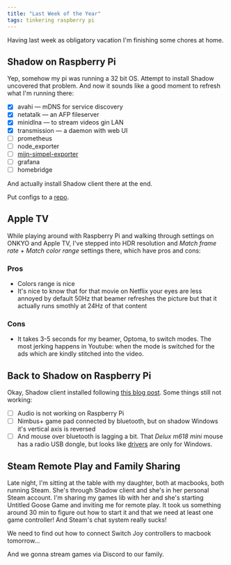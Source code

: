 ```yaml
---
title: "Last Week of the Year"
tags: tinkering raspberry pi 
---
```


Having last week as obligatory vacation I'm finishing some chores at home.

## Shadow on Raspberry Pi

Yep, somehow my pi was running a 32 bit OS. Attempt to install Shadow uncovered
that problem. And now it sounds like a good moment to refresh what I'm running
there:

- [x] avahi — mDNS for service discovery
- [x] netatalk — an AFP fileserver
- [x] minidlna — to stream videos gin LAN
- [x] transmission — a daemon with web UI
- [ ] prometheus
- [ ] node_exporter
- [ ] [mijn-simpel-exporter](https://github.com/aleksandr-vin/mijn-simpel-exporter)
- [ ] grafana
- [ ] homebridge

And actually install Shadow client there at the end.

Put configs to a [repo](https://github.com/xvygyjau/capibara).

## Apple TV

While playing around with Raspberry Pi and walking through settings on ONKYO and Apple TV, I've stepped
into HDR resolution and *Match frame rate* + *Match color range* settings there, which have pros and cons:

### Pros

- Colors range is nice
- It's nice to know that for that movie on Netflix your eyes are less annoyed by default 50Hz
  that beamer refreshes the picture but that it actually runs smothly at 24Hz of that content

### Cons

- It takes 3-5 seconds for my beamer, Optoma, to switch modes. The most jerking happens in Youtube: when
  the mode is switched for the ads which are kindly stitched into the video.

## Back to Shadow on Raspberry Pi

Okay, Shadow client installed following [this blog post](https://shadow.tech/blog/teamshadow/shadow-raspberry-pi).
Some things still not working:

- [ ] Audio is not working on Raspberry Pi
- [ ] Nimbus+ game pad connected by bluetooth, but on shadow Windows it's vertical axis is reversed
- [ ] And mouse over bluetooth is lagging a bit. That *Delux m618 mini* mouse has a radio USB dongle, but looks like
  [drivers](https://www.deluxworld.com/en-service.html?stoken=4e642cda56a52c5f42a222bac9db468e&title=618) are only for Windows.

## Steam Remote Play and Family Sharing

Late night, I'm sitting at the table with my daughter, both at macbooks, both running Steam. She's through Shadow
client and she's in her personal Steam account. I'm sharing my games lib with her and she's starting Untitled
Goose Game and inviting me for remote play. It took us something around 30 min to figure out how to start it
and that we need at least one game controller! And Steam's chat system really sucks!

We need to find out how to connect Switch Joy controllers to macbook tomorrow...

And we gonna stream games via Discord to our family.